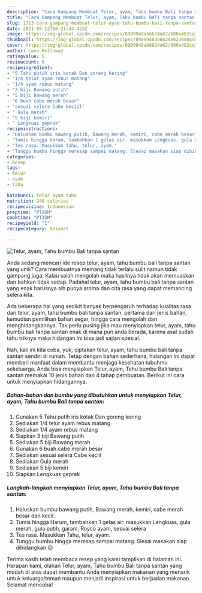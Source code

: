 ```yaml
---
description: "Cara Gampang Membuat Telur, ayam, Tahu bumbu Bali tanpa santan yang Lezat Sekali"
title: "Cara Gampang Membuat Telur, ayam, Tahu bumbu Bali tanpa santan yang Lezat Sekali"
slug: 1713-cara-gampang-membuat-telur-ayam-tahu-bumbu-bali-tanpa-santan-yang-lezat-sekali
date: 2021-05-12T16:21:34.423Z
image: https://img-global.cpcdn.com/recipes/8909948ab6624a62/680x482cq70/telur-ayam-tahu-bumbu-bali-tanpa-santan-foto-resep-utama.jpg
thumbnail: https://img-global.cpcdn.com/recipes/8909948ab6624a62/680x482cq70/telur-ayam-tahu-bumbu-bali-tanpa-santan-foto-resep-utama.jpg
cover: https://img-global.cpcdn.com/recipes/8909948ab6624a62/680x482cq70/telur-ayam-tahu-bumbu-bali-tanpa-santan-foto-resep-utama.jpg
author: Leon Holloway
ratingvalue: 5
reviewcount: 6
recipeingredient:
- "5 Tahu putih iris kotak Dan goreng kering"
- "1/4 telur ayam rebus matang"
- "1/4 ayam rebus matang"
- "3 biji Bawang putih"
- "5 biji Bawang merah"
- "6 buah cabe merah besar"
- "sesuai selera Cabe keciil"
- " Gula merah"
- "5 biji kemiri"
- " Lengkuas geprek"
recipeinstructions:
- "Haluskan bumbu bawang putih, Bawang merah, kemiri, cabe merah besar dan kecil."
- "Tumis hingga Harum, tambahkan 1 gelas air. masukkan Lengkuas, gula merah, gula putih, garam, Royco ayam, sesuai selera"
- "Tes rasa. Masukkan Tahu, telur, ayam."
- "Tunggu bumbu hingga meresap sampai matang. Slesai masakan siap dihidangkan 😉"
categories:
- Resep
tags:
- telur
- ayam
- tahu

katakunci: telur ayam tahu 
nutrition: 248 calories
recipecuisine: Indonesian
preptime: "PT26M"
cooktime: "PT35M"
recipeyield: "1"
recipecategory: Dessert

---
```



![Telur, ayam, Tahu bumbu Bali tanpa santan](https://img-global.cpcdn.com/recipes/8909948ab6624a62/680x482cq70/telur-ayam-tahu-bumbu-bali-tanpa-santan-foto-resep-utama.jpg)

Anda sedang mencari ide resep telur, ayam, tahu bumbu bali tanpa santan yang unik? Cara membuatnya memang tidak terlalu sulit namun tidak gampang juga. Kalau salah mengolah maka hasilnya tidak akan memuaskan dan bahkan tidak sedap. Padahal telur, ayam, tahu bumbu bali tanpa santan yang enak harusnya sih punya aroma dan cita rasa yang dapat memancing selera kita.

Ada beberapa hal yang sedikit banyak berpengaruh terhadap kualitas rasa dari telur, ayam, tahu bumbu bali tanpa santan, pertama dari jenis bahan, kemudian pemilihan bahan segar, hingga cara mengolah dan menghidangkannya. Tak perlu pusing jika mau menyiapkan telur, ayam, tahu bumbu bali tanpa santan enak di mana pun anda berada, karena asal sudah tahu triknya maka hidangan ini bisa jadi sajian spesial.




Nah, kali ini kita coba, yuk, ciptakan telur, ayam, tahu bumbu bali tanpa santan sendiri di rumah. Tetap dengan bahan sederhana, hidangan ini dapat memberi manfaat dalam membantu menjaga kesehatan tubuhmu sekeluarga. Anda bisa menyiapkan Telur, ayam, Tahu bumbu Bali tanpa santan memakai 10 jenis bahan dan 4 tahap pembuatan. Berikut ini cara untuk menyiapkan hidangannya.

<!--inarticleads1-->

##### Bahan-bahan dan bumbu yang dibutuhkan untuk menyiapkan Telur, ayam, Tahu bumbu Bali tanpa santan:

1. Gunakan 5 Tahu putih iris kotak Dan goreng kering
1. Sediakan 1/4 telur ayam rebus matang
1. Sediakan 1/4 ayam rebus matang
1. Siapkan 3 biji Bawang putih
1. Sediakan 5 biji Bawang merah
1. Gunakan 6 buah cabe merah besar
1. Sediakan sesuai selera Cabe keciil
1. Sediakan  Gula merah
1. Sediakan 5 biji kemiri
1. Siapkan  Lengkuas geprek




<!--inarticleads2-->

##### Langkah-langkah menyiapkan Telur, ayam, Tahu bumbu Bali tanpa santan:

1. Haluskan bumbu bawang putih, Bawang merah, kemiri, cabe merah besar dan kecil.
1. Tumis hingga Harum, tambahkan 1 gelas air. masukkan Lengkuas, gula merah, gula putih, garam, Royco ayam, sesuai selera
1. Tes rasa. Masukkan Tahu, telur, ayam.
1. Tunggu bumbu hingga meresap sampai matang. Slesai masakan siap dihidangkan 😉




Terima kasih telah membaca resep yang kami tampilkan di halaman ini. Harapan kami, olahan Telur, ayam, Tahu bumbu Bali tanpa santan yang mudah di atas dapat membantu Anda menyiapkan makanan yang menarik untuk keluarga/teman maupun menjadi inspirasi untuk berjualan makanan. Selamat mencoba!
